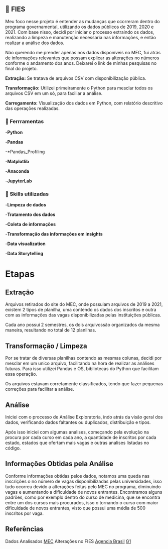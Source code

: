 ## :open_book: FIES

Meu foco nesse projeto é entender as mudanças que ocorreram dentro do programa governamental, utilizando os dados públicos de 2019, 2020 e 2021. Com base nisso, decidi por iniciar o processo extraindo os dados, realizando a limpeza e manutenção necessaria nas informações, e então realizar a análise dos dados.

Não querendo me prender apenas nos dados disponíveis no MEC, fui atrás de informações relevantes que possam explicar as alterações no números conforme o andamento dos anos. Deixarei o link de minhas pesquisas no final do projeto.


**Extração:** Se tratava de arquivos CSV com disponibilização pública.

**Transformação:** Utilizei primeiramente o Python para mesclar todos os arquivos CSV em um só, para faciliar a análise.

**Carregamento:** Visualização dos dados em Python, com relatório descritivo das operações realizadas.

### :wrench: Ferrramentas

-**Python**

-**Pandas**

-*Pandas_Profiling

-**Matplotlib**

-**Anaconda**

-**JupyterLab**

### :memo: Skills utilizadas

-**Limpeza de dados**

-**Tratamento dos dados**

-**Coleta de informações**

-**Transformação das informações em insights**

-**Data visualization**

-**Data Storytelling**

# Etapas
## Extração

Arquivos retirados do site do MEC, onde possuiam arquivos de 2019 a 2021, existem 2 tipos de planilha, uma contendo os dados dos inscritos e outra com as informações das vagas disponibilizadas pelas instituições públicas.

Cada ano possui 2 semestres, os dois arquivossão organizados da mesma maneira, resultando no total de 12 planilhas.

## Transformação / Limpeza

Por se tratar de diversas planilhas contendo as mesmas colunas, decidi por mesclar em um unico arquivo, facilitando na hora de realizar as análises futuras. Para isso utilizei Pandas e OS, bibliotecas do Python que facilitam essa operação. 

Os arquivos estavam corretamente classificados, tendo que fazer pequenas correções para facilitar a análise.

## Análise

Iniciei com o processo de Análise Exploratoria, indo atrás da visão geral dos dados, verificando dados faltantes ou duplicados, distribuição e tipos.

Após isso iniciei com algumas analises, começando pela evolução na procura por cada curso em cada ano, a quantidade de inscritos por cada estado, estados que ofertam mais vagas e outras analises listadas no código.

## Informações Obtidas pela Análise

Conforme informações obtidas pelos dados, notamos uma queda nas inscrições o no número de vagas disponibilizadas pelas universidades, isso tudo ocorreu devido a alterações feitas pelo MEC no programa, diminuindo vagas e aumentando a dificuldade de novos entrantes.
Encontramos alguns padrões, como por exemplo dentro do curso de medicina, que se encontra entre um dos cursos mais procurados, isso o tornando o curso com maior dificuldade de novos entrantes, visto que possui uma média de 500 inscritos por vaga.

## Referências

Dados Analisados
[MEC](https://dadosabertos.mec.gov.br/)
Alterações no FIES
[Agencia Brasil](https://agenciabrasil.ebc.com.br/educacao/noticia/2019-12/mec-oficializa-mudancas-no-fies-e-no-p-fies?utm_source=chatgpt.com)
[G1](https://g1.globo.com/educacao/noticia/2019/12/27/mec-muda-regras-para-o-fies-e-p-fies-e-reduz-numero-de-vagas-a-partir-de-2021.ghtml?utm_source=chatgpt.com)

